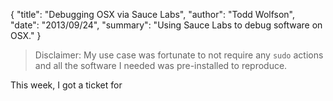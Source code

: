 {
  "title": "Debugging OSX via Sauce Labs",
  "author": "Todd Wolfson",
  "date": "2013/09/24",
  "summary": "Using Sauce Labs to debug software on OSX."
}

> Disclaimer: My use case was fortunate to not require any `sudo` actions and all the software I needed was pre-installed to reproduce.

This week, I got a ticket for